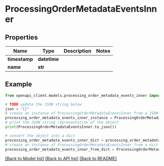 # ProcessingOrderMetadataEventsInner


## Properties

Name | Type | Description | Notes
------------ | ------------- | ------------- | -------------
**timestamp** | **datetime** |  | 
**name** | **str** |  | 

## Example

```python
from openapi_client.models.processing_order_metadata_events_inner import ProcessingOrderMetadataEventsInner

# TODO update the JSON string below
json = "{}"
# create an instance of ProcessingOrderMetadataEventsInner from a JSON string
processing_order_metadata_events_inner_instance = ProcessingOrderMetadataEventsInner.from_json(json)
# print the JSON string representation of the object
print(ProcessingOrderMetadataEventsInner.to_json())

# convert the object into a dict
processing_order_metadata_events_inner_dict = processing_order_metadata_events_inner_instance.to_dict()
# create an instance of ProcessingOrderMetadataEventsInner from a dict
processing_order_metadata_events_inner_from_dict = ProcessingOrderMetadataEventsInner.from_dict(processing_order_metadata_events_inner_dict)
```
[[Back to Model list]](../README.md#documentation-for-models) [[Back to API list]](../README.md#documentation-for-api-endpoints) [[Back to README]](../README.md)


